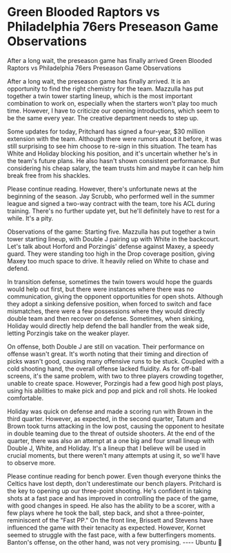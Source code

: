 #  Green Blooded Raptors vs Philadelphia 76ers Preseason Game Observations

After a long wait, the preseason game has finally arrived 
  Green Blooded Raptors vs Philadelphia 76ers Preseason Game Observations

After a long wait, the preseason game has finally arrived. It is an opportunity to find the right chemistry for the team. Mazzulla has put together a twin tower starting lineup, which is the most important combination to work on, especially when the starters won't play too much time. However, I have to criticize our opening introductions, which seem to be the same every year. The creative department needs to step up. 

Some updates for today, Pritchard has signed a four-year, $30 million extension with the team. Although there were rumors about it before, it was still surprising to see him choose to re-sign in this situation. The team has White and Holiday blocking his position, and it's uncertain whether he's in the team's future plans. He also hasn't shown consistent performance. But considering his cheap salary, the team trusts him and maybe it can help him break free from his shackles. 

Please continue reading. However, there's unfortunate news at the beginning of the season. Jay Scrubb, who performed well in the summer league and signed a two-way contract with the team, tore his ACL during training. There's no further update yet, but he'll definitely have to rest for a while. It's a pity. 

Observations of the game: Starting five. Mazzulla has put together a twin tower starting lineup, with Double J pairing up with White in the backcourt. Let's talk about Horford and Porzingis' defense against Maxey, a speedy guard. They were standing too high in the Drop coverage position, giving Maxey too much space to drive. It heavily relied on White to chase and defend. 

In transition defense, sometimes the twin towers would hope the guards would help out first, but there were instances where there was no communication, giving the opponent opportunities for open shots. Although they adopt a sinking defensive position, when forced to switch and face mismatches, there were a few possessions where they would directly double team and then recover on defense. Sometimes, when sinking, Holiday would directly help defend the ball handler from the weak side, letting Porzingis take on the weaker player. 

On offense, both Double J are still on vacation. Their performance on offense wasn't great. It's worth noting that their timing and direction of picks wasn't good, causing many offensive runs to be stuck. Coupled with a cold shooting hand, the overall offense lacked fluidity. As for off-ball screens, it's the same problem, with two to three players crowding together, unable to create space. However, Porzingis had a few good high post plays, using his abilities to make pick and pop and pick and roll shots. He looked comfortable. 

Holiday was quick on defense and made a scoring run with Brown in the third quarter. However, as expected, in the second quarter, Tatum and Brown took turns attacking in the low post, causing the opponent to hesitate in double teaming due to the threat of outside shooters. At the end of the quarter, there was also an attempt at a one big and four small lineup with Double J, White, and Holiday. It's a lineup that I believe will be used in crucial moments, but there weren't many attempts at using it, so we'll have to observe more. 

Please continue reading for bench power. Even though everyone thinks the Celtics have lost depth, don't underestimate our bench players. Pritchard is the key to opening up our three-point shooting. He's confident in taking shots at a fast pace and has improved in controlling the pace of the game, with good changes in speed. He also has the ability to be a scorer, with a few plays where he took the ball, step back, and shot a three-pointer, reminiscent of the "Fast PP." On the front line, Brissett and Stevens have influenced the game with their tenacity as expected. However, Kornet seemed to struggle with the fast pace, with a few butterfingers moments. Banton's offense, on the other hand, was not very promising. ---- Ubuntu 🦖